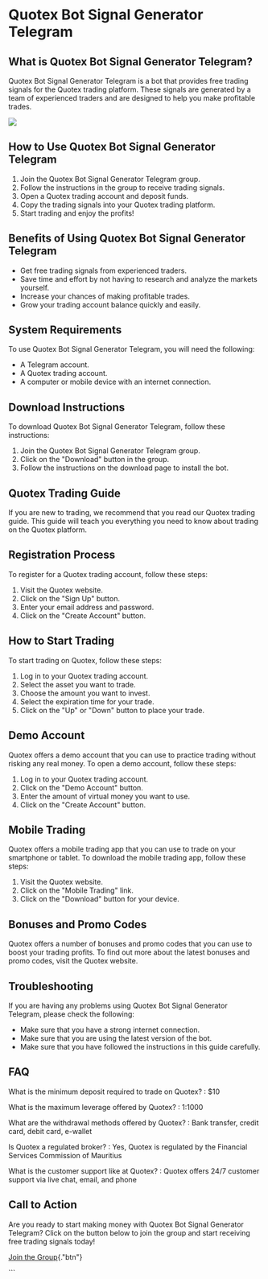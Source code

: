 # Quotex Bot Signal Generator Telegram

## What is Quotex Bot Signal Generator Telegram?

Quotex Bot Signal Generator Telegram is a bot that provides free trading
signals for the Quotex trading platform. These signals are generated by
a team of experienced traders and are designed to help you make
profitable trades.

[![](https://static.quotex.io/files/8_en/300_250.jpg)](https://traff.sbs/brokerqxsignupf)

## How to Use Quotex Bot Signal Generator Telegram

1.  Join the Quotex Bot Signal Generator Telegram group.
2.  Follow the instructions in the group to receive trading signals.
3.  Open a Quotex trading account and deposit funds.
4.  Copy the trading signals into your Quotex trading platform.
5.  Start trading and enjoy the profits!

## Benefits of Using Quotex Bot Signal Generator Telegram

-   Get free trading signals from experienced traders.
-   Save time and effort by not having to research and analyze the
    markets yourself.
-   Increase your chances of making profitable trades.
-   Grow your trading account balance quickly and easily.

## System Requirements

To use Quotex Bot Signal Generator Telegram, you will need the
following:

-   A Telegram account.
-   A Quotex trading account.
-   A computer or mobile device with an internet connection.

## Download Instructions

To download Quotex Bot Signal Generator Telegram, follow these
instructions:

1.  Join the Quotex Bot Signal Generator Telegram group.
2.  Click on the "Download" button in the group.
3.  Follow the instructions on the download page to install the bot.

## Quotex Trading Guide

If you are new to trading, we recommend that you read our Quotex trading
guide. This guide will teach you everything you need to know about
trading on the Quotex platform.

## Registration Process

To register for a Quotex trading account, follow these steps:

1.  Visit the Quotex website.
2.  Click on the "Sign Up" button.
3.  Enter your email address and password.
4.  Click on the "Create Account" button.

## How to Start Trading

To start trading on Quotex, follow these steps:

1.  Log in to your Quotex trading account.
2.  Select the asset you want to trade.
3.  Choose the amount you want to invest.
4.  Select the expiration time for your trade.
5.  Click on the "Up" or "Down" button to place your trade.

## Demo Account

Quotex offers a demo account that you can use to practice trading
without risking any real money. To open a demo account, follow these
steps:

1.  Log in to your Quotex trading account.
2.  Click on the "Demo Account" button.
3.  Enter the amount of virtual money you want to use.
4.  Click on the "Create Account" button.

## Mobile Trading

Quotex offers a mobile trading app that you can use to trade on your
smartphone or tablet. To download the mobile trading app, follow these
steps:

1.  Visit the Quotex website.
2.  Click on the "Mobile Trading" link.
3.  Click on the "Download" button for your device.

## Bonuses and Promo Codes

Quotex offers a number of bonuses and promo codes that you can use to
boost your trading profits. To find out more about the latest bonuses
and promo codes, visit the Quotex website.

## Troubleshooting

If you are having any problems using Quotex Bot Signal Generator
Telegram, please check the following:

-   Make sure that you have a strong internet connection.
-   Make sure that you are using the latest version of the bot.
-   Make sure that you have followed the instructions in this guide
    carefully.

## FAQ

What is the minimum deposit required to trade on Quotex?
:   \$10

What is the maximum leverage offered by Quotex?
:   1:1000

What are the withdrawal methods offered by Quotex?
:   Bank transfer, credit card, debit card, e-wallet

Is Quotex a regulated broker?
:   Yes, Quotex is regulated by the Financial Services Commission of
    Mauritius

What is the customer support like at Quotex?
:   Quotex offers 24/7 customer support via live chat, email, and phone

## Call to Action

Are you ready to start making money with Quotex Bot Signal Generator
Telegram? Click on the button below to join the group and start
receiving free trading signals today!

[Join the Group](\%22https://traff.sbs/brokerqxsignup\%22){."btn"}

\`\`\`

